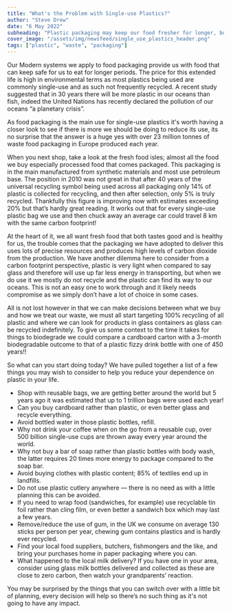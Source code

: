```yaml
---
title: "What's the Problem with Single-use Plastics?"
author: "Steve Drew"
date: "6 May 2022"
subheading: "Plastic packaging may keep our food fresher for longer, but it has a huge environmental impact."
cover_image: "/assets/img/newsfeed/single_use_plastics_header.png"   
tags: ["plastic", "waste", "packaging"]
---
```

Our Modern systems we apply to food packaging provide us with food that can keep safe for us to eat for longer periods. The price for this extended life is high in environmental terms as most plastics being used are commonly single-use and as such not frequently recycled. A recent study suggested that in 30 years there will be more plastic in our oceans than fish, indeed the United Nations has recently declared the pollution of our oceans “a planetary crisis”.

As food packaging is the main use for single-use plastics it's worth having a closer look to see if there is more we should be doing to reduce its use, its no surprise that the answer is a huge yes with over 23 million tonnes of waste food packaging in Europe produced each year.

When you next shop, take a look at the fresh food isles; almost all the food we buy especially processed food that comes packaged. This packaging is in the main manufactured from synthetic materials and most use petroleum base. The position in 2010 was not great in that after 40 years of the universal recycling symbol being used across all packaging only 14% of plastic is collected for recycling, and then after selection, only 5% is truly recycled. Thankfully this figure is improving now with estimates exceeding 20% but that’s hardly great reading. It works out that for every single-use plastic bag we use and then chuck away an average car could travel 8 km with the same carbon footprint!

At the heart of it, we all want fresh food that both tastes good and is healthy for us, the trouble comes that the packaging we have adopted to deliver this uses lots of precise resources and produces high levels of carbon dioxide from the production. We have another dilemma here to consider from a carbon footprint perspective, plastic is very light when compared to say glass and therefore will use up far less energy in transporting, but when we do use it we mostly do not recycle and the plastic can find its way to our oceans. This is not an easy one to work through and it likely needs compromise as we simply don’t have a lot of choice in some cases.

All is not lost however in that we can make decisions between what we buy and how we treat our waste, we must all start targeting 100% recycling of all plastic and where we can look for products in glass containers as glass can be recycled indefinitely. To give us some context to the time it takes for things to biodegrade we could compare a cardboard carton with a 3-month biodegradable outcome to that of a plastic fizzy drink bottle with one of 450 years!! 

So what can you start doing today? We have pulled together a list of a few things you may wish to consider to help you reduce your dependence on plastic in your life.

- Shop with reusable bags, we are getting better around the world but 5 years ago it was estimated that up to 1 trillion bags were used each year!
- Can you buy cardboard rather than plastic, or even better glass and recycle everything.
- Avoid bottled water in those plastic bottles, refill.
- Why not drink your coffee when on the go from a reusable cup, over 500 billion single-use cups are thrown away every year around the world.
- Why not buy a bar of soap rather than plastic bottles with body wash, the latter requires 20 times more energy to package compared to the soap bar.
- Avoid buying clothes with plastic content; 85% of textiles end up in landfills.
- Do not use plastic cutlery anywhere — there is no need as with a little planning this can be avoided.
- If you need to wrap food (sandwiches, for example) use recyclable tin foil rather than cling film, or even better a sandwich box which may last a few years.
- Remove/reduce the use of gum, in the UK we consume on average 130 sticks per person per year, chewing gum contains plastics and is hardly ever recycled.
- Find your local food suppliers, butchers, fishmongers and the like, and bring your purchases home in paper packaging where you can.
- What happened to the local milk delivery? If you have one in your area, consider using glass milk bottles delivered and collected as these are close to zero carbon, then watch your grandparents’ reaction.

You may be surprised by the things that you can switch over with a little bit of planning, every decision will help so there’s no such thing as it's not going to have any impact.






















